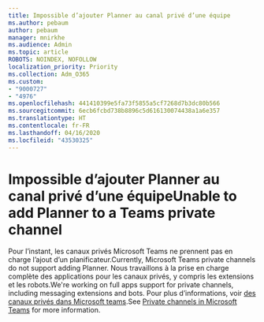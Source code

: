 ```yaml
---
title: Impossible d’ajouter Planner au canal privé d’une équipe
ms.author: pebaum
author: pebaum
manager: mnirkhe
ms.audience: Admin
ms.topic: article
ROBOTS: NOINDEX, NOFOLLOW
localization_priority: Priority
ms.collection: Adm_O365
ms.custom:
- "9000727"
- "4976"
ms.openlocfilehash: 441410399e5fa73f5855a5cf7268d7b3dc80b566
ms.sourcegitcommit: 6ecb6fcbd738b8896c5d616130074438a1a6e357
ms.translationtype: HT
ms.contentlocale: fr-FR
ms.lasthandoff: 04/16/2020
ms.locfileid: "43530325"
---
```

# <a name="unable-to-add-planner-to-a-teams-private-channel"></a><span data-ttu-id="f1e64-102">Impossible d’ajouter Planner au canal privé d’une équipe</span><span class="sxs-lookup"><span data-stu-id="f1e64-102">Unable to add Planner to a Teams private channel</span></span>

<span data-ttu-id="f1e64-103">Pour l’instant, les canaux privés Microsoft Teams ne prennent pas en charge l’ajout d’un planificateur.</span><span class="sxs-lookup"><span data-stu-id="f1e64-103">Currently, Microsoft Teams private channels do not support adding Planner.</span></span>  <span data-ttu-id="f1e64-104">Nous travaillons à la prise en charge complète des applications pour les canaux privés, y compris les extensions et les robots.</span><span class="sxs-lookup"><span data-stu-id="f1e64-104">We're working on full apps support for private channels, including messaging extensions and bots.</span></span> <span data-ttu-id="f1e64-105">Pour plus d’informations, voir [des canaux privés dans Microsoft teams](https://docs.microsoft.com/microsoftteams/private-channels#what-you-need-to-know-about-private-channels).</span><span class="sxs-lookup"><span data-stu-id="f1e64-105">See [Private channels in Microsoft Teams](https://docs.microsoft.com/microsoftteams/private-channels#what-you-need-to-know-about-private-channels) for more information.</span></span>
